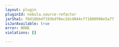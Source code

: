 ```yaml
---
layout: plugin
pluginId: nebula.source-refactor
jarSha1: f8d18bbdf193bdf0ec2dcd044cf71800998e5a77
isJarAvailable: true
error: NONE
violations: []

---
```

